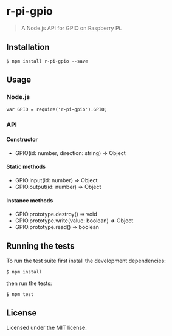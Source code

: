 # r-pi-gpio

> A Node.js API for GPIO on Raspberry Pi.

## Installation

    $ npm install r-pi-gpio --save

## Usage

### Node.js

    var GPIO = require('r-pi-gpio').GPIO;

### API

#### Constructor

* GPIO(id: number, direction: string) => Object

#### Static methods

* GPIO.input(id: number) => Object
* GPIO.output(id: number) => Object

#### Instance methods

* GPIO.prototype.destroy() => void
* GPIO.prototype.write(value: boolean) => Object
* GPIO.prototype.read() => boolean

## Running the tests

To run the test suite first install the development dependencies:

    $ npm install

then run the tests:

    $ npm test

## License

Licensed under the MIT license.
